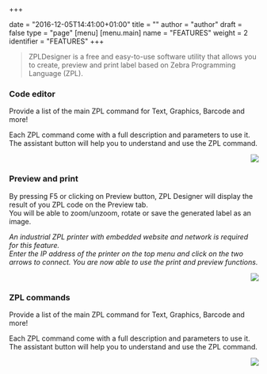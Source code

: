 +++

date = "2016-12-05T14:41:00+01:00"
title = ""
author = "author"
draft = false
type = "page"
[menu]
     [menu.main]
        name = "FEATURES"
        weight = 2
        identifier = "FEATURES"
+++
>ZPLDesigner is a free and easy-to-use software utility that allows you to create, preview and print label based on Zebra Programming Language (ZPL).

<div class="empty-sep"></div>

<div class="gray-box">
  <div class="row gutters">
    <div class="col col-6 item">
        <h3 class="boxtitle">Code editor</h3>
        <p>Provide a list of the main ZPL command for Text, Graphics, Barcode and more!</p>
        <p>Each ZPL command come with a full description and parameters to use it. The assistant button will help you to understand and use the ZPL command.</p>
    </div>
    <div class="col col-6 item">
      <div style="width: 100%; text-align: right;">
        <img class="feature-img" src="/img/zplhelp.png">
      </div>
    </div>
  </div>
</div>

<div class="empty-sep"></div>

<div class="gray-box">
  <div class="row gutters">
  <div class="col col-6 item">
        <h3 class="boxtitle">Preview and print</h3>
        <p>By pressing F5 or clicking on Preview button, ZPL Designer will display the result of you ZPL code on the Preview tab. <br>You will be able to zoom/unzoom, rotate or save the generated label as an image.</p>
        <p><i>An industrial ZPL printer with embedded website and network is required for this feature. <br>Enter the IP address of the printer on the top menu and click on the two arrows to connect. You are now able to use the print and preview functions.</i></p>
    </div>
	<div class="col col-6 item">
      <div style="width: 100%; text-align: right;">
        <img class="feature-img" src="/img/preview.png">
      </div>
    </div>
  </div>
</div>

<div class="empty-sep"></div> 

<div class="gray-box">
  <div class="row gutters">
    <div class="col col-6 item">
        <h3 class="boxtitle">ZPL commands</h3>
        <p>Provide a list of the main ZPL command for Text, Graphics, Barcode and more!</p>
        <p>Each ZPL command come with a full description and parameters to use it. The assistant button will help you to understand and use the ZPL command.</p>
    </div>
    <div class="col col-6 item">
      <div style="width: 100%; text-align: right;">
        <img class="feature-img" src="/img/zplhelp.png">
      </div>
    </div>
  </div>
</div>


